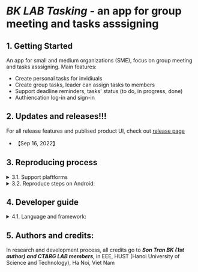 # ***BK LAB Tasking*** - an app for group meeting and tasks asssigning 

## 1. Getting Started
An app for small and medium organizations (SME), focus on group meeting and tasks asssigning. Main features:
- Create personal tasks for invidiuals
- Create group tasks, leader can assign tasks to members
- Support deadline reminders, tasks' status (to do, in progress, done)
- Authiencation log-in and sign-in
## 2. Updates and releases!!!
For all release features and publised product UI, check out [release page](https://github.com/SontranBK/bklab_tasking/releases)
* 【Sep 16, 2022】 

## 3. Reproducing process
<details>
<summary> 3.1. Support plaftforms</summary>

- We support Android app only
- Tested on Redmi 9A and other Android devices.
</details>

<details>
<summary> 3.2. Reproduce steps on Android:</summary>

- Reproduce steps on physical devices: 
    1. Enable Developer Options on Android device setting (USB debug, install via USB). 
    2. Install Android Studio and plug your device into your computer.
    3. Open Android Studio and run app with Android Studio.
    4. If error return, run with following commands: flutter run --no-sound-null-safety
- Reproduce steps on virtual devices:
    1. Install Android Studio, create a virtual device on Android Studio
    2. Run app with Android Studio on virtual device
</details>


## 4. Developer guide
<details>
<summary> 4.1. Language and framework:</summary>

- This product is written in Java

</details>


## 5. Authors and credits:
In research and development process, all credits go to ***Son Tran BK (1st author) and CTARG LAB members***, in EEE, HUST (Hanoi University of Science and Technology), Ha Noi, Viet Nam

